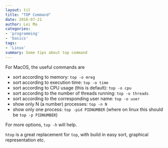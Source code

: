 ```yaml
---
layout: til
title: "TOP Command"
date: 2016-07-21
author: Lei Ma
categories:
- 'programming'
- 'basics'
tags:
- 'Linux'
summary: Some tips about top command
---
```




For MacOS, the useful commands are

* sort according to memory: `top -o mreg`
* sort according to execution time: `top -o time`
* sort according to CPU usage (this is default): `top -o cpu`
* sort according to the number of threads running: `top -o threads`
* sort according to the corresponding user name: `top -o user`
* show only N (a number) processes: `top -n N`
* show only one process: `top -pid PIDNUMBER` (where on linux this should be `top -p PIDNUMBER`)

For more options, `top -h` will help.

`htop` is a great replacement for `top`, with build in easy sort, graphical representation etc.
